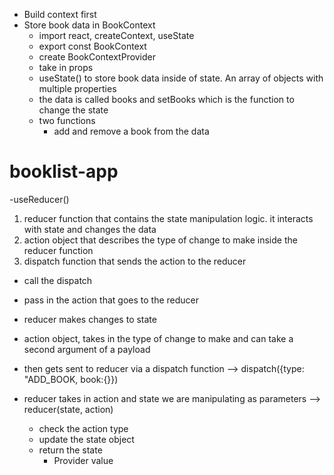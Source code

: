 - Build context first
- Store book data in BookContext
  - import react, createContext, useState
  - export const BookContext
  - create BookContextProvider
  - take in props
  - useState() to store book data inside of state. An array of objects with multiple properties
  - the data is called books and setBooks which is the function to change the state
  - two functions
    - add and remove a book from the data

# booklist-app

-useReducer()

1. reducer function that contains the state manipulation logic. it interacts with state and changes the data
2. action object that describes the type of change to make inside the reducer function
3. dispatch function that sends the action to the reducer

- call the dispatch
- pass in the action that goes to the reducer
- reducer makes changes to state

- action object, takes in the type of change to make and can take a second argument of a payload
- then gets sent to reducer via a dispatch function --> dispatch({type: "ADD_BOOK, book:{}})
- reducer takes in action and state we are manipulating as parameters --> reducer(state, action)
  - check the action type
  - update the state object
  - return the state
    - Provider value
